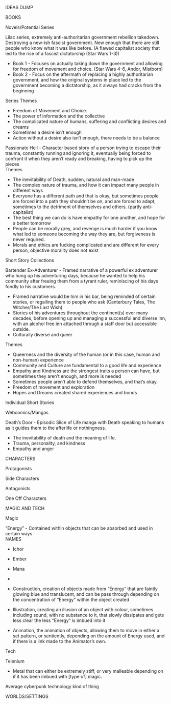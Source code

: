 IDEAS DUMP

BOOKS

Novels/Potential Series

Lilac series, extremely anti-authoritarian government rebellion takedown. Destroying a new-ish fascist government. New enough that there are still people who know what it was like before. (A flawed capitalist society that led to the rise of a fascist dictatorship (Star Wars 1-3))

- Book 1 \- Focuses on actually taking down the government and allowing for freedom of movement and choice. (Star Wars 4-6, Andor, Mistborn)  
- Book 2 \- Focus on the aftermath of replacing a highly authoritarian government, and how the original systems in place led to the government becoming a dictatorship, as it always had cracks from the beginning

Series Themes

- Freedom of Movement and Choice.  
- The power of information and the collective  
- The complicated nature of humans, suffering and conflicting desires and dreams  
- Sometimes a desire isn’t enough  
- Action without a desire also isn’t enough, there needs to be a balance

Passionate Hell \- Character based story of a person trying to escape their trauma, constantly running and ignoring it, eventually being forced to confront it when they aren’t ready and breaking, having to pick up the pieces  
Themes

- The inevitability of Death, sudden, natural and man-made  
- The complex nature of trauma, and how it can impact many people in different ways  
- Everyone has a different path and that is okay, but sometimes people are forced into a path they shouldn’t be on, and are forced to adapt, sometimes to the detriment of themselves and others. (partly anti-capitalist)  
- The best thing we can do is have empathy for one another, and hope for a better tomorrow  
- People can be morally grey, and revenge is much harder if you know what led to someone becoming the way they are, but forgiveness is never required.  
- Morals and ethics are fucking complicated and are different for every person, objective morality does not exist

Short Story Collections

Bartender Ex-Adventurer \- Framed narrative of a powerful ex adventurer who hung up his adventuring days, because he wanted to help his community after freeing them from a tyrant ruler, reminiscing of his days fondly to his customers.

- Framed narrative would be him in his bar, being reminded of certain stories, or regailing them to people who ask (Canterbury Tales, The Witcher/The Last Wish)  
- Stories of his adventures throughout the continent(s) over many decades, before opening up and managing a successful and diverse inn, with an alcohol free inn attached through a staff door but accessible outside.  
- Culturally diverse and queer

Themes

- Queerness and the diversity of the human (or in this case, human and non-human) experience  
- Community and Culture are fundamental to a good life and experience  
- Empathy and Kindness are the strongest traits a person can have, but sometimes they aren’t enough, and more is needed  
- Sometimes people aren’t able to defend themselves, and that’s okay.  
- Freedom of movement and exploration  
- Hopes and Dreams created shared experiences and bonds

Individual Short Stories

Webcomics/Mangas

Death’s Door \- Episodic Slice of Life manga with Death speaking to humans as it guides them to the afterlife or nothingness.

- The inevitability of death and the meaning of life.  
- Trauma, personality, and kindness  
- Empathy and anger

CHARACTERS

Protagonists

Side Characters

Antagonists

One Off Characters

MAGIC AND TECH

Magic

“Energy” \- Contained within objects that can be absorbed and used in certain ways  
NAMES

- Ichor  
- Ember  
- Mana  
- 

- Construction, creation of objects made from “Energy” that are faintly glowing blue and translucent, and can be pass through depending on the concentration of “Energy” within the object created  
- Illustration, creating an illusion of an object with colour, sometimes including sound, with no substance to it, that slowly dissipates and gets less clear the less “Energy” is imbued into it  
- Animation, the animation of objects, allowing them to move in either a set pattern, or sentiently, depending on the amount of Energy used, and if there is a link made to the Animator’s own.

Tech

Telenium

- Metal that can either be extremely stiff, or very malleable depending on if it has been imbued with \[type of\] magic.

Average cyberpunk technology kind of thing

WORLDS/SETTINGS